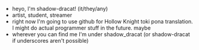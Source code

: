 - heyo, I'm shadow-dracat! (it/they/any)
- artist, student, streamer
- right now I'm going to use github for Hollow Knight toki pona translation. I might do actual programmer stuff in the future. maybe
- wherever you can find me I'm under shadow_dracat (or shadow-dracat if underscores aren't possible)

